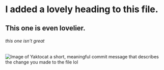 # I added a lovely heading to this file.
## This one is even lovelier.
###### this one isn't great


![Image of Yaktocat](https://octodex.github.com/images/yaktocat.png)
a short, meaningful commit message that describes the change you made to the file lol
